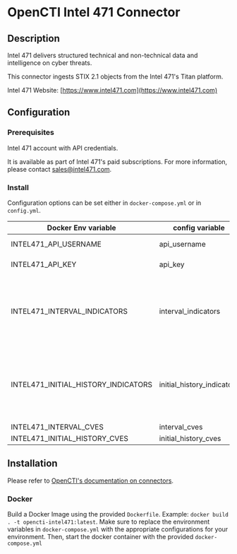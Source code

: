 # OpenCTI Intel 471 Connector

## Description

Intel 471 delivers structured technical and non-technical data and intelligence on cyber threats.

This connector ingests STIX 2.1 objects from the Intel 471's Titan platform.

Intel 471 Website: [https://www.intel471.com](https://www.intel471.com)

## Configuration

### Prerequisites 

Intel 471 account with API credentials.

It is available as part of Intel 471's paid subscriptions. For more information, please contact sales@intel471.com.

### Install

Configuration options can be set either in `docker-compose.yml` or in `config.yml`.

| Docker Env variable   | config variable | Description
| ----------------------|-----------------|------------
| INTEL471_API_USERNAME | api_username    | Titan API username
| INTEL471_API_KEY      | api_key         | Titan API key
| INTEL471_INTERVAL_INDICATORS     | interval_indicators     | Interval for malware indicators in minutes. If not set indicators won't be pulled.
| INTEL471_INITIAL_HISTORY_INDICATORS     | initial_history_indicators     | Interval for malware indicators in minutes. If not set indicators won't be pulled.
| INTEL471_INTERVAL_CVES     | interval_cves     | Ditto.
| INTEL471_INITIAL_HISTORY_CVES     | initial_history_cves     | Ditto.


## Installation

Please refer to [OpenCTI's documentation on connectors](https://www.notion.so/Connectors-4586c588462d4a1fb5e661f2d9837db8).

### Docker

Build a Docker Image using the provided `Dockerfile`. Example: `docker build . -t opencti-intel471:latest`.
Make sure to replace the environment variables in `docker-compose.yml` with the appropriate configurations for your environment. Then, start the docker container with the provided `docker-compose.yml`
